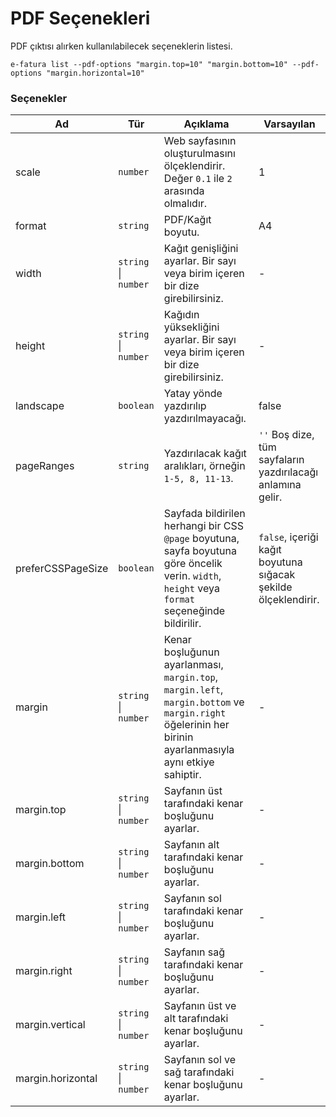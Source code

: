 # PDF Seçenekleri

PDF çıktısı alırken kullanılabilecek seçeneklerin listesi.

```shell
e-fatura list --pdf-options "margin.top=10" "margin.bottom=10" --pdf-options "margin.horizontal=10"
```

### Seçenekler

| Ad                | Tür                  | Açıklama                                                                                                                                                 | Varsayılan                                                     |
| ----------------- | -------------------- | -------------------------------------------------------------------------------------------------------------------------------------------------------- | -------------------------------------------------------------- |
| scale             | `number`             | Web sayfasının oluşturulmasını ölçeklendirir. Değer `0.1` ile `2` arasında olmalıdır.                                                                    | 1                                                              |
| format            | `string`             | PDF/Kağıt boyutu.                                                                                                                                        | A4                                                             |
| width             | `string` \| `number` | Kağıt genişliğini ayarlar. Bir sayı veya birim içeren bir dize girebilirsiniz.                                                                           | -                                                              |
| height            | `string` \| `number` | Kağıdın yüksekliğini ayarlar. Bir sayı veya birim içeren bir dize girebilirsiniz.                                                                        | -                                                              |
| landscape         | `boolean`            | Yatay yönde yazdırılıp yazdırılmayacağı.                                                                                                                 | false                                                          |
| pageRanges        | `string`             | Yazdırılacak kağıt aralıkları, örneğin `1-5, 8, 11-13`.                                                                                                  | `''` Boş dize, tüm sayfaların yazdırılacağı anlamına gelir.    |
| preferCSSPageSize | `boolean`            | Sayfada bildirilen herhangi bir CSS `@page` boyutuna, sayfa boyutuna göre öncelik verin. `width`, `height` veya `format` seçeneğinde bildirilir.         | `false`, içeriği kağıt boyutuna sığacak şekilde ölçeklendirir. |
| margin            | `string` \| `number` | Kenar boşluğunun ayarlanması, `margin.top`, `margin.left`, `margin.bottom` ve `margin.right` öğelerinin her birinin ayarlanmasıyla aynı etkiye sahiptir. | -                                                              |
| margin.top        | `string` \| `number` | Sayfanın üst tarafındaki kenar boşluğunu ayarlar.                                                                                                        | -                                                              |
| margin.bottom     | `string` \| `number` | Sayfanın alt tarafındaki kenar boşluğunu ayarlar.                                                                                                        | -                                                              |
| margin.left       | `string` \| `number` | Sayfanın sol tarafındaki kenar boşluğunu ayarlar.                                                                                                        | -                                                              |
| margin.right      | `string` \| `number` | Sayfanın sağ tarafındaki kenar boşluğunu ayarlar.                                                                                                        | -                                                              |
| margin.vertical   | `string` \| `number` | Sayfanın üst ve alt tarafındaki kenar boşluğunu ayarlar.                                                                                                 | -                                                              |
| margin.horizontal | `string` \| `number` | Sayfanın sol ve sağ tarafındaki kenar boşluğunu ayarlar.                                                                                                 | -                                                              |
